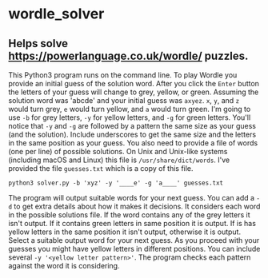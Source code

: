 # wordle_solver
## Helps solve https://powerlanguage.co.uk/wordle/ puzzles.
This Python3 program runs on the command line.
To play Wordle you provide an initial guess of the solution word. After you click the `Enter` button the letters of your guess will change to grey, yellow, or green. Assuming the solution word was 'abcde' and your initial guess was `axyez`. `x`, `y`, and `z` would turn grey, `e` would turn yellow, and `a` would turn green. I'm going to use `-b` for grey letters, `-y` for yellow letters, and `-g` for green letters. You'll notice that `-y` and `-g` are followed by a pattern the same size as your guess (and the solution). Include underscores to get the same size and the letters in the same position as your guess. You also need to provide a file of words (one per line) of possible solutions. On Unix and Unix-like systems (including macOS and Linux) this file is `/usr/share/dict/words`. I've provided the file `guesses.txt` which is a copy of this file.
```
python3 solver.py -b 'xyz' -y '____e' -g 'a____' guesses.txt
```
The program will output suitable words for your next guess. You can add a `-d` to get extra details about how it makes it decisions. It considers each word in the possible solutions file. If the word contains any of the grey letters it isn't output. If it contains green letters in same position it is output. If is has yellow letters in the same position it isn't output, otherwise it is output. Select a suitable output word for your next guess.
As you proceed with your guesses you might have yellow letters in different positions. You can include several `-y '<yellow letter pattern>'`. The program checks each pattern against the word it is considering.
